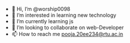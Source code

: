 - 👋 Hi, I’m @worship0098
- 👀 I’m interested in learning new technology 
- 🌱 I’m currently learning js
- 💞️ I’m looking to collaborate on web-Developer 
- 📫 How to reach me pooja.20ee234@rtu.ac.in

<!---
worship0098/worship0098 is a ✨ special ✨ repository because its `README.md` (this file) appears on your GitHub profile.
You can click the Preview link to take a look at your changes.
--->
